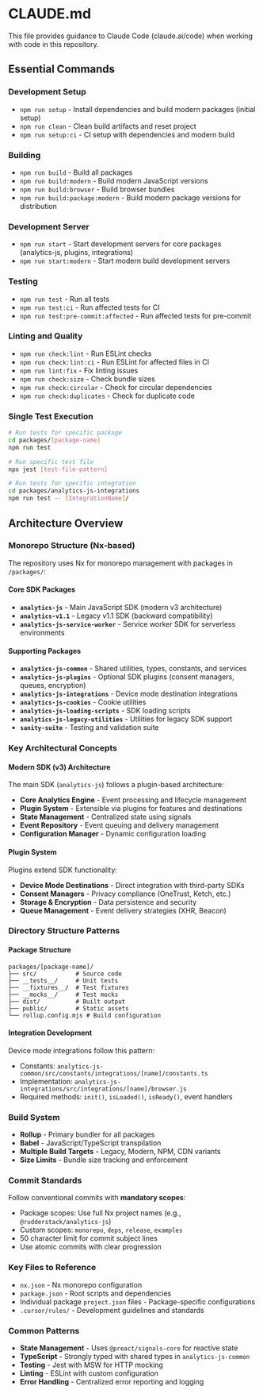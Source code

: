 # CLAUDE.md

This file provides guidance to Claude Code (claude.ai/code) when working with code in this repository.

## Essential Commands

### Development Setup

- `npm run setup` - Install dependencies and build modern packages (initial setup)
- `npm run clean` - Clean build artifacts and reset project
- `npm run setup:ci` - CI setup with dependencies and modern build

### Building

- `npm run build` - Build all packages
- `npm run build:modern` - Build modern JavaScript versions
- `npm run build:browser` - Build browser bundles
- `npm run build:package:modern` - Build modern package versions for distribution

### Development Server

- `npm run start` - Start development servers for core packages (analytics-js, plugins, integrations)
- `npm run start:modern` - Start modern build development servers

### Testing

- `npm run test` - Run all tests
- `npm run test:ci` - Run affected tests for CI
- `npm run test:pre-commit:affected` - Run affected tests for pre-commit

### Linting and Quality

- `npm run check:lint` - Run ESLint checks
- `npm run check:lint:ci` - Run ESLint for affected files in CI
- `npm run lint:fix` - Fix linting issues
- `npm run check:size` - Check bundle sizes
- `npm run check:circular` - Check for circular dependencies
- `npm run check:duplicates` - Check for duplicate code

### Single Test Execution

```bash
# Run tests for specific package
cd packages/[package-name]
npm run test

# Run specific test file
npx jest [test-file-pattern]

# Run tests for specific integration
cd packages/analytics-js-integrations
npm run test -- [IntegrationName]/
```

## Architecture Overview

### Monorepo Structure (Nx-based)

The repository uses Nx for monorepo management with packages in `/packages/`:

#### Core SDK Packages

- **`analytics-js`** - Main JavaScript SDK (modern v3 architecture)
- **`analytics-v1.1`** - Legacy v1.1 SDK (backward compatibility)
- **`analytics-js-service-worker`** - Service worker SDK for serverless environments

#### Supporting Packages

- **`analytics-js-common`** - Shared utilities, types, constants, and services
- **`analytics-js-plugins`** - Optional SDK plugins (consent managers, queues, encryption)
- **`analytics-js-integrations`** - Device mode destination integrations
- **`analytics-js-cookies`** - Cookie utilities
- **`analytics-js-loading-scripts`** - SDK loading scripts
- **`analytics-js-legacy-utilities`** - Utilities for legacy SDK support
- **`sanity-suite`** - Testing and validation suite

### Key Architectural Concepts

#### Modern SDK (v3) Architecture

The main SDK (`analytics-js`) follows a plugin-based architecture:

- **Core Analytics Engine** - Event processing and lifecycle management
- **Plugin System** - Extensible via plugins for features and destinations
- **State Management** - Centralized state using signals
- **Event Repository** - Event queuing and delivery management
- **Configuration Manager** - Dynamic configuration loading

#### Plugin System

Plugins extend SDK functionality:

- **Device Mode Destinations** - Direct integration with third-party SDKs
- **Consent Managers** - Privacy compliance (OneTrust, Ketch, etc.)
- **Storage & Encryption** - Data persistence and security
- **Queue Management** - Event delivery strategies (XHR, Beacon)

### Directory Structure Patterns

#### Package Structure

```
packages/[package-name]/
├── src/           # Source code
├── __tests__/     # Unit tests
├── __fixtures__/  # Test fixtures
├── __mocks__/     # Test mocks
├── dist/          # Built output
├── public/        # Static assets
└── rollup.config.mjs # Build configuration
```

#### Integration Development

Device mode integrations follow this pattern:

- Constants: `analytics-js-common/src/constants/integrations/[name]/constants.ts`
- Implementation: `analytics-js-integrations/src/integrations/[name]/browser.js`
- Required methods: `init()`, `isLoaded()`, `isReady()`, event handlers

### Build System

- **Rollup** - Primary bundler for all packages
- **Babel** - JavaScript/TypeScript transpilation
- **Multiple Build Targets** - Legacy, Modern, NPM, CDN variants
- **Size Limits** - Bundle size tracking and enforcement

### Commit Standards

Follow conventional commits with **mandatory scopes**:

- Package scopes: Use full Nx project names (e.g., `@rudderstack/analytics-js`)
- Custom scopes: `monorepo`, `deps`, `release`, `examples`
- 50 character limit for commit subject lines
- Use atomic commits with clear progression

### Key Files to Reference

- `nx.json` - Nx monorepo configuration
- `package.json` - Root scripts and dependencies
- Individual package `project.json` files - Package-specific configurations
- `.cursor/rules/` - Development guidelines and standards

### Common Patterns

- **State Management** - Uses `@preact/signals-core` for reactive state
- **TypeScript** - Strongly typed with shared types in `analytics-js-common`
- **Testing** - Jest with MSW for HTTP mocking
- **Linting** - ESLint with custom configuration
- **Error Handling** - Centralized error reporting and logging
